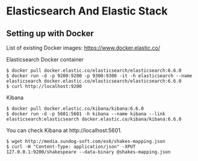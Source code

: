 # Elasticsearch And Elastic Stack

## Setting up with Docker

List of existing Docker images: https://www.docker.elastic.co/

Elasticsearch Docker container

```
$ docker pull docker.elastic.co/elasticsearch/elasticsearch:6.6.0
$ docker run -d -p 9200:9200 -p 9300:9300 -it -h elasticsearch --name elasticsearch docker.elastic.co/elasticsearch/elasticsearch:6.6.0
$ curl http://localhost:9200
```

Kibana

```
$ docker pull docker.elastic.co/kibana/kibana:6.6.0
$ docker run -d -p 5601:5601 -h kibana --name kibana --link elasticsearch:elasticsearch docker.elastic.co/kibana/kibana:6.6.0
```

You can check Kibana at http://localhost:5601.

```
$ wget http://media.sundog-soft.com/es6/shakes-mapping.json
$ curl -H "Content-Type: application/json" -XPUT 127.0.0.1:9200/shakespeare --data-binary @shakes-mapping.json
```